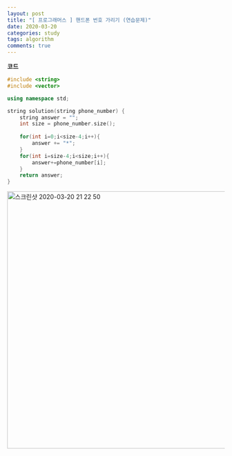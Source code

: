 ```yaml
---
layout: post
title: "[ 프로그래머스 ] 핸드폰 번호 가리기 (연습문제)"
date: 2020-03-20
categories: study
tags: algorithm
comments: true
---
```


**코드**

```cpp
#include <string>
#include <vector>

using namespace std;

string solution(string phone_number) {
    string answer = "";
    int size = phone_number.size();
    
    for(int i=0;i<size-4;i++){
        answer += "*";
    }
    for(int i=size-4;i<size;i++){
        answer+=phone_number[i];
    }
    return answer;
}
```

<img width="594" alt="스크린샷 2020-03-20 21 22 50" src="https://user-images.githubusercontent.com/56791347/77163219-f565b480-6af0-11ea-9975-5e739849e611.png">

